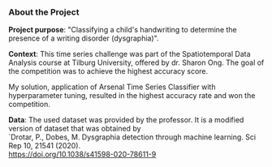### About the Project

**Project purpose**: "Classifying a child's handwriting to determine the presence of a writing disorder (dysgraphia)". 

**Context**: This time series challenge was part of the Spatiotemporal Data Analysis course at Tilburg University, offered by dr. Sharon Ong. 
The goal of the competition was to achieve the highest accuracy score. 

My solution, application of Arsenal Time Series Classifier with hyperparameter tuning, resulted in the highest accuracy rate and won the competition.

**Data**: The used dataset was provided by the professor. It is a modified version of dataset that was obtained by<br> `Drotar, P., Dobes, M. Dysgraphia detection through machine learning. Sci Rep 10, 21541 (2020).<br> https://doi.org/10.1038/s41598-020-78611-9
